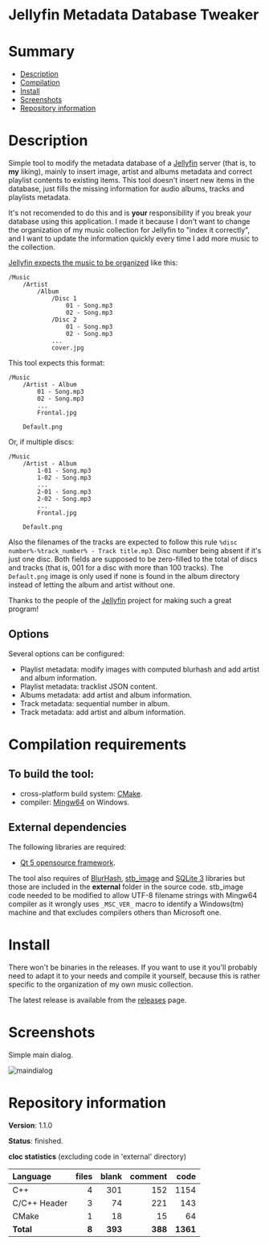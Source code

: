Jellyfin Metadata Database Tweaker
==================================

# Summary
- [Description](#description)
- [Compilation](#compilation-requirements)
- [Install](#install)
- [Screenshots](#screenshots)
- [Repository information](#repository-information)

# Description
Simple tool to modify the metadata database of a [Jellyfin](https://jellyfin.org/) server (that is, to **my** 
liking), mainly to insert image, artist and albums metadata and correct playlist contents to existing items. 
This tool doesn't insert new items in the database, just fills the missing information for audio albums, tracks
and playlists metadata. 

It's not recomended to do this and is **your** responsibility if you break your database using this application. I made 
it because I don't want to change the organization of my music collection for Jellyfin to "index it correctly", and I
want to update the information quickly every time I add more music to the collection.

[Jellyfin expects the music to be organized](https://github.com/jellyfin-archive/jellyfin-docs/blob/master/general/server/media/music.md) like this:
```
/Music
    /Artist
        /Album
            /Disc 1
                01 - Song.mp3
                02 - Song.mp3
            /Disc 2
                01 - Song.mp3
                02 - Song.mp3
            ...
            cover.jpg
```         
This tool expects this format:
```
/Music
    /Artist - Album
        01 - Song.mp3
        02 - Song.mp3
        ...
        Frontal.jpg

    Default.png                    
```            

Or, if multiple discs:
```
/Music
    /Artist - Album
        1-01 - Song.mp3
        1-02 - Song.mp3
        ...
        2-01 - Song.mp3
        2-02 - Song.mp3		
        ...
        Frontal.jpg

    Default.png                    
```     
       
Also the filenames of the tracks are expected to follow this rule `%disc number%-%track_number% - Track title.mp3`. 
Disc number being absent if it's just one disc. Both fields are supposed to be zero-filled to the total of discs and
tracks (that is, 001 for a disc with more than 100 tracks). The `Default.png` image is only used if none is found in the
album directory instead of letting the album and artist without one.   

Thanks to the people of the [Jellyfin](https://jellyfin.org/) project for making such a great program!

## Options
Several options can be configured:
* Playlist metadata: modify images with computed blurhash and add artist and album information.
* Playlist metadata: tracklist JSON content.
* Albums metadata: add artist and album information.
* Track metadata: sequential number in album.
* Track metadata: add artist and album information.

# Compilation requirements
## To build the tool:
* cross-platform build system: [CMake](http://www.cmake.org/cmake/resources/software.html).
* compiler: [Mingw64](http://sourceforge.net/projects/mingw-w64/) on Windows.

## External dependencies
The following libraries are required:
* [Qt 5 opensource framework](http://www.qt.io/).

The tool also requires of [BlurHash](https://github.com/Nheko-Reborn/blurhash), 
[stb_image](https://github.com/nothings/stb/blob/master/stb_image.h) and [SQLite 3](https://github.com/sqlite/sqlite) 
libraries but those are included in the **external** folder in the source code. stb_image code needed to be 
modified to allow UTF-8 filename strings with Mingw64 compiler as it wrongly uses `_MSC_VER_` macro to identify
a Windows(tm) machine and that excludes compilers others than Microsoft one.

# Install
There won't be binaries in the releases. If you want to use it you'll probably need to adapt it to your needs 
and compile it yourself, because this is rather specific to the organization of my own music collection. 

The latest release is available from the [releases]() page. 

# Screenshots
Simple main dialog. 

![maindialog](https://user-images.githubusercontent.com/12167134/266746374-006cbc3e-1ca5-4f72-adeb-b906efab8d48.png)

# Repository information

**Version**: 1.1.0

**Status**: finished. 

**cloc statistics** (excluding code in 'external' directory)

| Language                 |files     |blank    |comment   |code      |
|:-------------------------|---------:|--------:|---------:|---------:|
| C++                      |   4      | 301     |   152    | 1154     |
| C/C++ Header             |   3      |  74     |   221    |  143     |
| CMake                    |   1      |  18     |    15    |   64     |
| **Total**                | **8**    | **393** | **388**  | **1361** |
